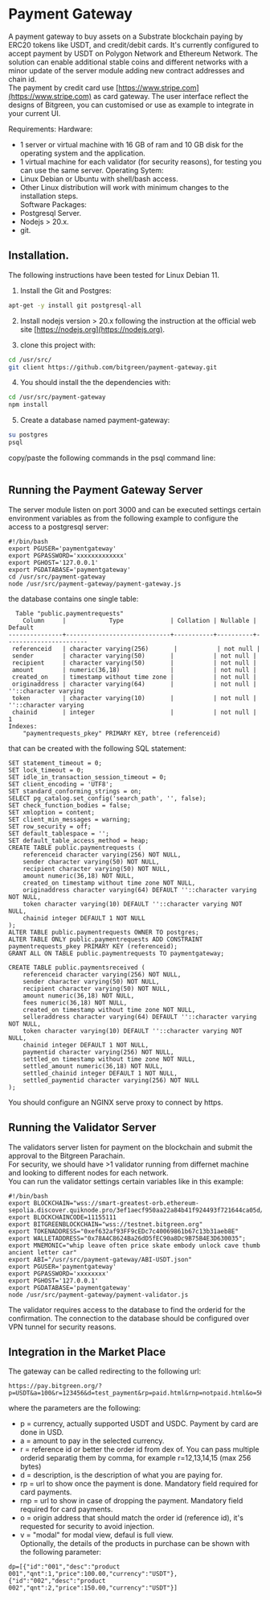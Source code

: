 # Payment Gateway
A payment gateway to buy assets on a Substrate blockchain paying by ERC20 tokens like USDT, and credit/debit cards. 
It's currently configured to accept payment by USDT on Polygon Network and Ethereum Network.
The solution can enable additional stable coins and different networks with a minor update of the server module adding new contract addresses and chain id.  
The payment by credit card use [https://www.stripe.com](https://www.stripe.com) as card gateway.
The user interface reflect the designs of Bitgreen, you can customised or use as example to integrate in your current UI.

Requirements:
Hardware:
- 1 server or virtual machine with 16 GB of ram and 10 GB disk for the operating system and the application.
- 1 virtual machine for each validator (for security reasons), for testing you can use the same server.
Operating Sytem:  
- Linux Debian or Ubuntu with shell/bash access.  
- Other Linux distribution will work with minimum changes to the installation steps.  
Software Packages:  
- Postgresql Server.  
- Nodejs > 20.x.  
- git.    

## Installation. 
The following instructions have been tested for Linux Debian 11.  
1) Install the Git and Postgres:  
```bash
apt-get -y install git postgresql-all
```
2) Install nodejs version > 20.x following the instruction at the official web site [https://nodejs.org](https://nodejs.org).  

3) clone this project with:  
```bash
cd /usr/src/
git client https://github.com/bitgreen/payment-gateway.git
```
4) You should install the the dependencies with:  
```bash
cd /usr/src/payment-gateway
npm install
```
5) Create a database named payment-gateway:  
```bash
su postgres
psql
```
copy/paste the following commands in the psql command line:
```

```



## Running the Payment Gateway Server

The server module listen on port 3000 and can be executed settings certain environment variables as from the following example to configure the access to a postgresql server:  
```
#!/bin/bash  
export PGUSER='paymentgateway'  
export PGPASSWORD='xxxxxxxxxxxxx'  
export PGHOST='127.0.0.1'  
export PGDATABASE='paymentgateway'   
cd /usr/src/payment-gateway   
node /usr/src/payment-gateway/payment-gateway.js   
```

the database contains one single table:  
```
  Table "public.paymentrequests"
    Column     |            Type             | Collation | Nullable |        Default        
---------------+-----------------------------+-----------+----------+-----------------------
 referenceid   | character varying(256)       |           | not null | 
 sender        | character varying(50)       |           | not null | 
 recipient     | character varying(50)       |           | not null | 
 amount        | numeric(36,18)              |           | not null | 
 created_on    | timestamp without time zone |           | not null | 
 originaddress | character varying(64)       |           | not null | ''::character varying
 token         | character varying(10)       |           | not null | ''::character varying
 chainid       | integer                     |           | not null | 1
Indexes:
    "paymentrequests_pkey" PRIMARY KEY, btree (referenceid)
```
that can be created with the following SQL statement:  

```
SET statement_timeout = 0;
SET lock_timeout = 0;
SET idle_in_transaction_session_timeout = 0;
SET client_encoding = 'UTF8';
SET standard_conforming_strings = on;
SELECT pg_catalog.set_config('search_path', '', false);
SET check_function_bodies = false;
SET xmloption = content;
SET client_min_messages = warning;
SET row_security = off;
SET default_tablespace = '';
SET default_table_access_method = heap;
CREATE TABLE public.paymentrequests (
    referenceid character varying(256) NOT NULL,
    sender character varying(50) NOT NULL,
    recipient character varying(50) NOT NULL,
    amount numeric(36,18) NOT NULL,
    created_on timestamp without time zone NOT NULL,
    originaddress character varying(64) DEFAULT ''::character varying NOT NULL,
    token character varying(10) DEFAULT ''::character varying NOT NULL,
    chainid integer DEFAULT 1 NOT NULL
);
ALTER TABLE public.paymentrequests OWNER TO postgres;
ALTER TABLE ONLY public.paymentrequests ADD CONSTRAINT paymentrequests_pkey PRIMARY KEY (referenceid);
GRANT ALL ON TABLE public.paymentrequests TO paymentgateway;

CREATE TABLE public.paymentsreceived (
    referenceid character varying(256) NOT NULL,
    sender character varying(50) NOT NULL,
    recipient character varying(50) NOT NULL,
    amount numeric(36,18) NOT NULL,
    fees numeric(36,18) NOT NULL,
    created_on timestamp without time zone NOT NULL,
    selleraddress character varying(64) DEFAULT ''::character varying NOT NULL,
    token character varying(10) DEFAULT ''::character varying NOT NULL,
    chainid integer DEFAULT 1 NOT NULL,
    paymentid character varying(256) NOT NULL,
    settled_on timestamp without time zone NOT NULL,
    settled_amount numeric(36,18) NOT NULL,
    settled_chainid integer DEFAULT 1 NOT NULL,
    settled_paymentid character varying(256) NOT NULL
);
```

You should configure an NGINX serve proxy to connect by https.

## Running the Validator Server  

The validators server listen for payment on the blockchain and submit the approval to the Bitgreen Parachain.  
For security, we should have >1 validator running from differnet machine and looking to different nodes for each network.  
You can run the validator settings certain variables like in this example:  
```
#!/bin/bash
export BLOCKCHAIN="wss://smart-greatest-orb.ethereum-sepolia.discover.quiknode.pro/3ef1aecf950aa22a84b41f924493f721644ca05d/"
export BLOCKCHAINCODE=11155111
export BITGREENBLOCKCHAIN="wss://testnet.bitgreen.org"
export TOKENADDRESS="0xef632af93FF9cEDc7c40069861b67c13b31aeb8E"
export WALLETADDRESS="0x78A4C8624Ba26dD5fEC90a8Dc9B75B4E3D630035";
export MNEMONIC="whip leave often price skate embody unlock cave thumb ancient letter car"
export ABI="/usr/src/payment-gateway/ABI-USDT.json"
export PGUSER='paymentgateway'
export PGPASSWORD='xxxxxxxx'
export PGHOST='127.0.0.1'
export PGDATABASE='paymentgateway'
node /usr/src/payment-gateway/payment-validator.js
```
The validator requires access to the database to find the orderid for the confirmation. The connection to the database should be configured over VPN tunnel for security reasons.  

## Integration in the Market Place
The gateway can be called redirecting to the following url:
```
https://pay.bitgreen.org/?p=USDT&a=100&r=123456&d=test_payment&rp=paid.html&rnp=notpaid.html&o=5HTjwDQet7MagqP9F5ApmjBLUnRa96D91PBiAToj41xExXox
```
where the parameters are the following:  
- p = currency, actually supported USDT and USDC. Payment by card are done in USD. 
- a = amount to pay in the selected currency.  
- r = reference id or better the order id from dex of. You can pass multiple orderid separatig them by comma, for example r=12,13,14,15 (max 256 bytes)
- d = description, is the description of what you are paying for.  
- rp = url to show once the payment is done. Mandatory field required for card payments.  
- rnp = url to show in case of dropping the payment. Mandatory field required for card payments. 
- o = origin address that should match the order id (reference id), it's requested for security to avoid injection.
- v = "modal" for modal view, defaul is full view.  
Optionally, the details of the products in purchase can be shown with the following parameter:
```
dp=[{"id":"001","desc":"product 001","qnt":1,"price":100.00,"currency":"USDT"},{"id":"002","desc":"product 002","qnt":2,"price":150.00,"currency":"USDT"}]
```

